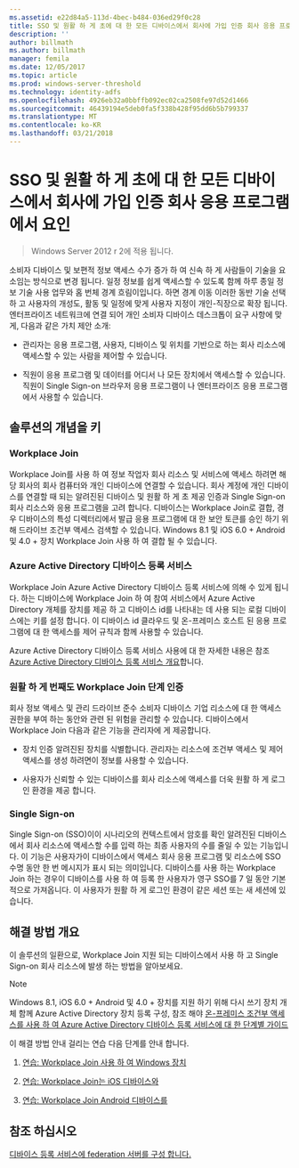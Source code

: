 ```yaml
---
ms.assetid: e22d84a5-113d-4bec-b484-036ed29f0c28
title: SSO 및 원활 하 게 초에 대 한 모든 디바이스에서 회사에 가입 인증 회사 응용 프로그램에서 요인
description: ''
author: billmath
ms.author: billmath
manager: femila
ms.date: 12/05/2017
ms.topic: article
ms.prod: windows-server-threshold
ms.technology: identity-adfs
ms.openlocfilehash: 4926eb32a0bbffb092ec02ca2508fe97d52d1466
ms.sourcegitcommit: 46439194e5deb0fa5f338b428f95dd6b5b799337
ms.translationtype: MT
ms.contentlocale: ko-KR
ms.lasthandoff: 03/21/2018
---
```

# <a name="join-to-workplace-from-any-device-for-sso-and-seamless-second-factor-authentication-across-company-applications"></a>SSO 및 원활 하 게 초에 대 한 모든 디바이스에서 회사에 가입 인증 회사 응용 프로그램에서 요인

>Windows Server 2012 r 2에 적용 됩니다.

소비자 디바이스 및 보편적 정보 액세스 수가 증가 하 여 신속 하 게 사람들이 기술을 요소임는 방식으로 변경 됩니다. 일정 정보를 쉽게 액세스할 수 있도록 함께 하루 종일 정보 기술 사용 업무와 홈 번체 경계 흐림이입니다. 하면 경계 이동 이러한 동반 기술 선택 하 고 사용자의 개성도, 활동 및 일정에 맞게 사용자 지정이 개인-직장으로 확장 됩니다. 엔터프라이즈 네트워크에 연결 되어 개인 소비자 디바이스 데스크톱이 요구 사항에 맞게, 다음과 같은 가치 제안 소개:

-   관리자는 응용 프로그램, 사용자, 디바이스 및 위치를 기반으로 하는 회사 리소스에 액세스할 수 있는 사람을 제어할 수 있습니다.

-   직원이 응용 프로그램 및 데이터를 어디서 나 모든 장치에서 액세스할 수 있습니다. 직원이 Single Sign-on 브라우저 응용 프로그램이 나 엔터프라이즈 응용 프로그램에서 사용할 수 있습니다.

## <a name="key-concepts-introduced-in-the-solution"></a>솔루션의 개념을 키

### <a name="workplace-join"></a>Workplace Join
Workplace Join를 사용 하 여 정보 작업자 회사 리소스 및 서비스에 액세스 하려면 해당 회사의 회사 컴퓨터와 개인 디바이스에 연결할 수 있습니다. 회사 계정에 개인 디바이스를 연결할 때 되는 알려진된 디바이스 및 원활 하 게 초 제공 인증과 Single Sign-on 회사 리소스와 응용 프로그램을 고려 합니다. 디바이스는 Workplace Join로 결합, 경우 디바이스의 특성 디렉터리에서 발급 응용 프로그램에 대 한 보안 토큰를 승인 하기 위해 드라이브 조건부 액세스 검색할 수 있습니다. Windows 8.1 및 iOS 6.0 + Android 및 4.0 + 장치 Workplace Join 사용 하 여 결합 될 수 있습니다.

### <a name="BKMK_DRS"></a>Azure Active Directory 디바이스 등록 서비스
Workplace Join Azure Active Directory 디바이스 등록 서비스에 의해 수 있게 됩니다. 하는 디바이스에 Workplace Join 하 여 참여 서비스에서 Azure Active Directory 개체를 장치를 제공 하 고 디바이스 id를 나타내는 데 사용 되는 로컬 디바이스에는 키를 설정 합니다. 이 디바이스 id 클라우드 및 온-프레미스 호스트 된 응용 프로그램에 대 한 액세스를 제어 규칙과 함께 사용할 수 있습니다.

Azure Active Directory 디바이스 등록 서비스 사용에 대 한 자세한 내용은 참조 [Azure Active Directory 디바이스 등록 서비스 개요](https://msdn.microsoft.com/6a14cb1f-a058-4453-8ede-d9f4a66a7073.aspx)합니다.

### <a name="workplace-join-as-a-seamless-second-factor-authentication"></a>원활 하 게 번째도 Workplace Join 단계 인증
회사 정보 액세스 및 관리 드라이브 준수 소비자 디바이스 기업 리소스에 대 한 액세스 권한을 부여 하는 동안와 관련 된 위험을 관리할 수 있습니다. 디바이스에서 Workplace Join 다음과 같은 기능을 관리자에 게 제공합니다.

-   장치 인증 알려진된 장치를 식별합니다. 관리자는 리소스에 조건부 액세스 및 제어 액세스를 생성 하려면이 정보를 사용할 수 있습니다.

-   사용자가 신뢰할 수 있는 디바이스를 회사 리소스에 액세스를 더욱 원활 하 게 로그인 환경을 제공 합니다.

### <a name="single-sign-on"></a>Single Sign-on
Single Sign-on (SSO)이이 시나리오의 컨텍스트에서 암호를 확인 알려진된 디바이스에서 회사 리소스에 액세스할 수를 입력 하는 최종 사용자의 수를 줄일 수 있는 기능입니다. 이 기능은 사용자가이 디바이스에서 액세스 회사 응용 프로그램 및 리소스에 SSO 수명 동안 한 번 메시지가 표시 되는 의미입니다. 디바이스를 사용 하는 Workplace Join 하는 경우이 디바이스를 사용 하 여 등록 한 사용자가 영구 SSO를 7 일 동안 기본적으로 가져옵니다. 이 사용자가 원활 하 게 로그인 환경이 같은 세션 또는 새 세션에 있습니다.

## <a name="solution-overview"></a>해결 방법 개요
이 솔루션의 일환으로, Workplace Join 지원 되는 디바이스에서 사용 하 고 Single Sign-on 회사 리소스에 발생 하는 방법을 알아보세요.

> [!NOTE]
> Windows 8.1, iOS 6.0 + Android 및 4.0 + 장치를 지원 하기 위해 다시 쓰기 장치 개체 함께 Azure Active Directory 장치 등록 구성, 참조 해야 [온-프레미스 조건부 액세스를 사용 하 여 Azure Active Directory 디바이스 등록 서비스에 대 한 단계별 가이드](https://msdn.microsoft.com/library/azure/dn788908.aspx)

이 해결 방법 안내 걸리는 연습 다음 단계를 안내 합니다.

1.  [연습: Workplace Join 사용 하 여 Windows 장치](../../ad-fs/operations/Walkthrough--Workplace-Join-with-a-Windows-Device.md)

2.  [연습: Workplace Join는 iOS 디바이스와](../../ad-fs/operations/Walkthrough--Workplace-Join-with-an-iOS-Device.md)

3.  [연습: Workplace Join Android 디바이스를](../../ad-fs/operations/walkthrough--workplace-join-to-an-android-device.md)

## <a name="see-also"></a>참조 하십시오
[디바이스 등록 서비스에 federation 서버를 구성 합니다.](../deployment/configure-a-federation-server-with-device-registration-service.md)




